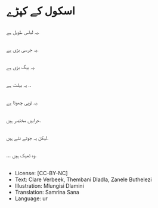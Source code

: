 # اسکول کے کپڑے

##
یہ لباس طویل ہے.

##
یہ جرسی بڑی ہے.

##
یہ بیگ بڑی ہے.

##
یہ بیلٹ ہے ..

##
یہ ٹوپی چھوٹا ہے.

##
جرابیں مختصر ہیں.

##
لیکن یہ جوتے نئے ہیں.

##
... وہ ٹھیک ہیں.

##
* License: [CC-BY-NC]
* Text: Clare Verbeek, Thembani Dladla, Zanele Buthelezi
* Illustration: Mlungisi Dlamini
* Translation: Samrina Sana
* Language: ur

